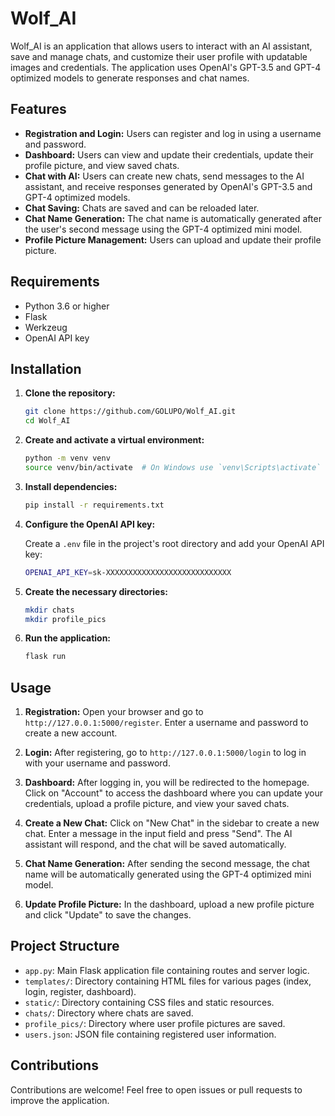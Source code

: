 # Wolf_AI

Wolf_AI is an application that allows users to interact with an AI assistant, save and manage chats, and customize their user profile with updatable images and credentials. The application uses OpenAI's GPT-3.5 and GPT-4 optimized models to generate responses and chat names.

## Features

- **Registration and Login:** Users can register and log in using a username and password.
- **Dashboard:** Users can view and update their credentials, update their profile picture, and view saved chats.
- **Chat with AI:** Users can create new chats, send messages to the AI assistant, and receive responses generated by OpenAI's GPT-3.5 and GPT-4 optimized models.
- **Chat Saving:** Chats are saved and can be reloaded later.
- **Chat Name Generation:** The chat name is automatically generated after the user's second message using the GPT-4 optimized mini model.
- **Profile Picture Management:** Users can upload and update their profile picture.

## Requirements

- Python 3.6 or higher
- Flask
- Werkzeug
- OpenAI API key

## Installation

1. **Clone the repository:**

    ```bash
    git clone https://github.com/GOLUPO/Wolf_AI.git
    cd Wolf_AI
    ```

2. **Create and activate a virtual environment:**

    ```bash
    python -m venv venv
    source venv/bin/activate  # On Windows use `venv\Scripts\activate`
    ```

3. **Install dependencies:**

    ```bash
    pip install -r requirements.txt
    ```

4. **Configure the OpenAI API key:**

    Create a `.env` file in the project's root directory and add your OpenAI API key:

    ```bash
    OPENAI_API_KEY=sk-XXXXXXXXXXXXXXXXXXXXXXXXXXXX
    ```

5. **Create the necessary directories:**

    ```bash
    mkdir chats
    mkdir profile_pics
    ```

6. **Run the application:**

    ```bash
    flask run
    ```

## Usage

1. **Registration:**
   Open your browser and go to `http://127.0.0.1:5000/register`. Enter a username and password to create a new account.

2. **Login:**
   After registering, go to `http://127.0.0.1:5000/login` to log in with your username and password.

3. **Dashboard:**
   After logging in, you will be redirected to the homepage. Click on "Account" to access the dashboard where you can update your credentials, upload a profile picture, and view your saved chats.

4. **Create a New Chat:**
   Click on "New Chat" in the sidebar to create a new chat. Enter a message in the input field and press "Send". The AI assistant will respond, and the chat will be saved automatically.

5. **Chat Name Generation:**
   After sending the second message, the chat name will be automatically generated using the GPT-4 optimized mini model.

6. **Update Profile Picture:**
   In the dashboard, upload a new profile picture and click "Update" to save the changes.

## Project Structure

- `app.py`: Main Flask application file containing routes and server logic.
- `templates/`: Directory containing HTML files for various pages (index, login, register, dashboard).
- `static/`: Directory containing CSS files and static resources.
- `chats/`: Directory where chats are saved.
- `profile_pics/`: Directory where user profile pictures are saved.
- `users.json`: JSON file containing registered user information.

## Contributions

Contributions are welcome! Feel free to open issues or pull requests to improve the application.
